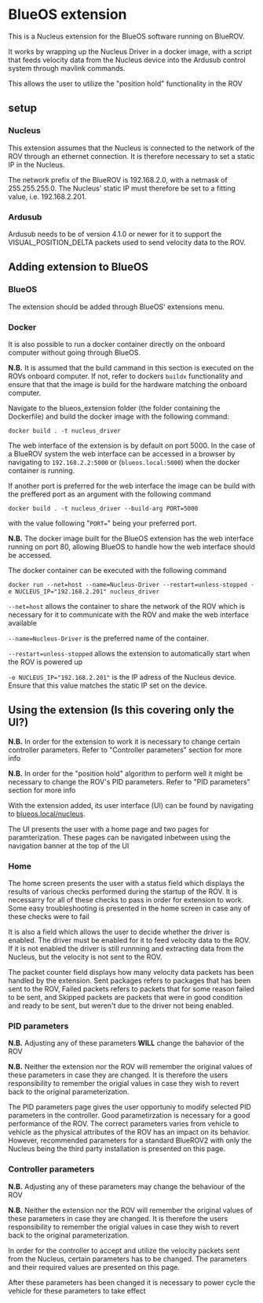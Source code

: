 
# BlueOS extension

This is a Nucleus extension for the BlueOS software running on BlueROV. 

It works by wrapping up the Nucleus Driver in a docker image, with a script that feeds velocity data from the Nucleus device into the Ardusub control system through mavlink commands.

This allows the user to utilize the "position hold" functionality in the ROV

## setup

### Nucleus

This extension assumes that the Nucleus is connected to the network of the ROV through an ethernet connection. It is therefore necessary to set a static IP in the Nucleus.

The network prefix of the BlueROV is 192.168.2.0, with a netmask of 255.255.255.0. The Nucleus' static IP must therefore be set to a fitting value, i.e. 192.168.2.201.

### Ardusub

Ardusub needs to be of version 4.1.0 or newer for it to support the VISUAL_POSITION_DELTA packets used to send velocity data to the ROV.


## Adding extension to BlueOS

### BlueOS

The extension should be added through BlueOS' extensions menu.

### Docker

It is also possible to run a docker container directly on the onboard computer without going through BlueOS.

**N.B.** It is assumed that the build cammand in this section is executed on the ROVs onboard computer. If not, refer to dockers `buildx` functionality and ensure that that the image is build for the hardware matching the onboard computer.

Navigate to the blueos_extension folder (the folder containing the Dockerfile) and build the docker image with the following command:

```
docker build . -t nucleus_driver
```

The web interface of the extension is by default on port 5000. In the case of a BlueROV system the web interface can be accessed in a browser by navigating to `192.168.2.2:5000` or (`blueos.local:5000`) when the docker container is running.

If another port is preferred for the web interface the image can be build with the preffered port as an argument with the following command

```
docker build . -t nucleus_driver --build-arg PORT=5000
```

with the value following "`PORT=`" being your preferred port.

**N.B.** The docker image built for the BlueOS extension has the web interface running on port 80, allowing BlueOS to handle how the web interface should be accessed. 

The docker container can be executed with the following command

```
docker run --net=host --name=Nucleus-Driver --restart=unless-stopped -e NUCLEUS_IP="192.168.2.201" nucleus_driver
```

`--net=host` allows the container to share the network of the ROV which is necessary for it to communicate with the ROV and make the web interface available

`--name=Nucleus-Driver` is the preferred name of the container.

`--restart=unless-stopped` allows the extension to automatically start when the ROV is powered up

`-e NUCLEUS_IP="192.168.2.201"` is the IP adress of the Nucleus device. Ensure that this value matches the static IP set on the device.

## Using the extension (Is this covering only the UI?)

**N.B.** In order for the extension to work it is necessary to change certain controller parameters. Refer to "Controller parameters" section for more info

**N.B.** In order for the "position hold" algorithm to perform well it might be necessary to change the ROV's PID parameters. Refer to "PID parameters" section for more info

With the extension added, its user interface (UI) can be found by navigating to [blueos.local/nucleus](blueos.local/nucleus).

The UI presents the user with a home page and two pages for paramterization. These pages can be navigated inbetween using the navigation banner at the top of the UI

### Home

The home screen presents the user with a status field which displays the results of various checks performed during the startup of the ROV. It is necessarry for all of these checks to pass in order for extension to work. Some easy troubleshooting is presented in the home screen in case any of these checks were to fail

It is also a field which allows the user to decide whether the driver is enabled. The driver must be enabled for it to feed velocity data to the ROV. If it is not enabled the driver is still runnning and extracting data from the Nucleus, but the velocity is not sent to the ROV.

The packet counter field displays how many velocity data packets has been handled by the extension. Sent packages refers to packages that has been sent to the ROV, Failed packets refers to packets that for some reason failed to be sent, and Skipped packets are packets that were in good condition and ready to be sent, but weren't due to the driver not being enabled.

### PID parameters

**N.B.** Adjusting any of these parameters **WILL** change the bahavior of the ROV

**N.B.** Neither the extension nor the ROV will remember the original values of these parameters in case they are changed. It is therefore the users responsibility to remember the origial values in case they wish to revert back to the original parameterization.

The PID parameters page gives the user opportuniy to modify selected PID parameters in the controller. Good parametirzation is necessary for a good performance of the ROV. The correct parameters varies from vehicle to vehicle as the physical attributes of the ROV has an impact on its behavior. However, recommended parameters for a standard BlueROV2 with only the Nucleus being the third party installation is presented on this page.

### Controller parameters

**N.B.** Adjusting any of these parameters may change the behaviour of the ROV

**N.B.** Neither the extension nor the ROV will remember the original values of these parameters in case they are changed. It is therefore the users responsibility to remember the origial values in case they wish to revert back to the original parameterization.

In order for the controller to accept and utilize the velocity packets sent from the Nucleus, certain parameters has to be changed. The parameters and their required values are presented on this page. 

After these parameters has been changed it is necessary to power cycle the vehicle for these parameters to take effect

